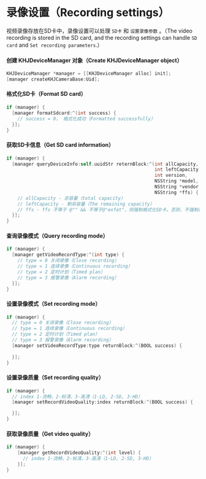 # 录像设置（Recording settings）



视频录像存放在SD卡中，录像设置可以处理  `SD卡`  和  `设置录像参数` 。（The video recording is stored in the SD card, and the recording settings can handle `SD card` and `Set recording parameters`.）

#### 创建 KHJDeviceManager 对象（Create KHJDeviceManager object）

```objective-c
KHJDeviceManager *manager = [[KHJDeviceManager alloc] init];
[manager createKHJCameraBase:Uid];
```

#### 格式化SD卡（Format SD card）

```objective-c
if (manager) {
  [manager formatSdcard:^(int success) {
    // success = 0， 格式化成功（Formatted successfully）
  }];
}
```

#### 获取SD卡信息（Get SD card information）

```objective-c
if (manager) {
  [manager queryDeviceInfo:self.uuidStr reternBlock:^(int allCapacity,
                                                      int leftCapacity,
                                                      int version,
                                                      NSString *model,
                                                      NSString *vendor,
                                                      NSString *ffs) {
    // allCapacity - 总容量（total capacity）
    // leftCapacity - 剩余容量（The remaining capacity）
    // ffs - ffs 不等于 @"" && 不等于@"exfat"，则强制格式化SD卡。否则，不强制格式化（ffs is not equal to @"" && is not equal to @"exfat", the SD card is forced to be formatted. Otherwise, do not force the format）
  }];
}
```

#### 查询录像模式（Query recording mode）

```objective-c
if (manager) {
  [manager getVideoRecordType:^(int type) {
    // type = 0 关闭录像（Close recording）
    // type = 1 连续录像（Continuous recording）
    // type = 2 定时计划（Timed plan）
    // type = 3 报警录像（Alarm recording）
  }];
}
```

#### 设置录像模式（Set recording mode）

```objective-c
if (manager) {
  // type = 0 关闭录像（Close recording）
  // type = 1 连续录像（Continuous recording）
  // type = 2 定时计划（Timed plan）
  // type = 3 报警录像（Alarm recording）
  [manager setVideoRecordType:type returnBlock:^(BOOL success) {
    
  }];
}
```

#### 设置录像质量（Set recording quality）

```objective-c
if (manager) {
  // index 1-流畅，2-标清，3-高清（1-LD, 2-SD, 3-HD）
  [manager setRecordVideoQuality:index returnBlock:^(BOOL success) {

  }];
}
```

#### 获取录像质量（Get video quality）

```objective-c
if (manager) {
    [manager getRecordVideoQuality:^(int level) {
      // index 1-流畅，2-标清，3-高清（1-LD, 2-SD, 3-HD）
    }];
}
```


